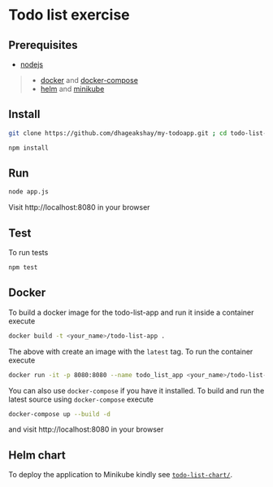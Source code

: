 # Todo list exercise

## Prerequisites 

- [nodejs](https://nodejs.org/en/)
> - [docker](https://docs.docker.com/) and [docker-compose](https://docs.docker.com/compose/)
> - [helm](https://helm.sh/) and [minikube](https://kubernetes.io/docs/tasks/tools/install-minikube/)

## Install

```sh
git clone https://github.com/dhageakshay/my-todoapp.git ; cd todo-list-app/
```

```sh
npm install
```

## Run

```sh
node app.js
```

Visit http://localhost:8080 in your browser

## Test

To run tests

```sh
npm test
```

## Docker

To build a docker image for the todo-list-app and run it inside a container execute

```sh
docker build -t <your_name>/todo-list-app .
```

The above with create an image with the `latest` tag. To run the container execute

```sh
docker run -it -p 8080:8080 --name todo_list_app <your_name>/todo-list-app
```

You can also use `docker-compose` if you have it installed. To build and run the latest source using `docker-compose` execute

```sh
docker-compose up --build -d
```

and visit http://localhost:8080 in your browser

## Helm chart

To deploy the application to Minikube kindly see [`todo-list-chart/`](./todo-list-chart/).
